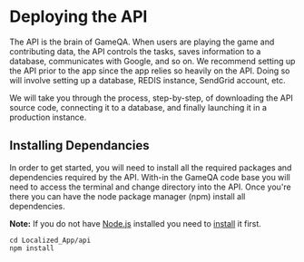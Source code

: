 # Deploying the API

The API is the brain of GameQA. When users are playing the game and contributing data, the API controls the tasks, saves information to a database, communicates with Google, and so on. We recommend setting up the API prior to the app since the app relies so heavily on the API. Doing so will involve setting up a database, REDIS instance, SendGrid account, etc.

We will take you through the process, step-by-step, of downloading the API source code, connecting it to a database, and finally launching it in a production instance.

## Installing Dependancies

In order to get started, you will need to install all the required packages and dependencies required by the API. With-in the GameQA code base you will need to access the terminal and change directory into the API. Once you're there you can have the node package manager (npm) install all dependencies. 

**Note:** If you do not have [Node.js](https://nodejs.org/) installed you need to [install](https://nodejs.org/en/download) it first.

```
cd Localized_App/api
npm install
```